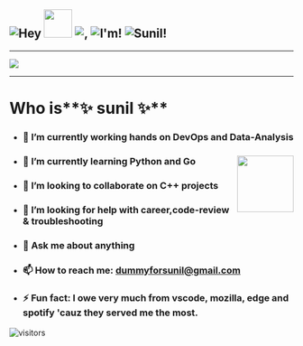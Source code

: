 ## ![Hey](https://lun-eu.icons8.com/a/STAMXkxrwUOA5PrPYL2sBg/SzFZwAcEE0S4CW8JWlMwcg/Hey.png)  <img src="https://github.com/TheDudeThatCode/TheDudeThatCode/blob/master/Assets/Hi.gif?raw=true" width="50px"> ![,](https://lun-eu.icons8.com/a/STAMXkxrwUOA5PrPYL2sBg/XaCEvJgoeU-w3thVU_fCZw/%2C.png) ![I'm!](https://lun-eu.icons8.com/a/STAMXkxrwUOA5PrPYL2sBg/NOEqYcCGoEiLyERhdDPVSQ/I%27m.png)  ![Sunil!](https://lun-eu.icons8.com/a/STAMXkxrwUOA5PrPYL2sBg/v32P7XWFU06-ZatzVVIbSQ/Sunil%20Shukla.png)
---
<img align='center' src='https://lun-eu.icons8.com/a/STAMXkxrwUOA5PrPYL2sBg/1Ov1b9Mo3UCpzjQcXUx2sQ/Image.png'>

---
# Who is**✨ sunil ✨** 
 - ### 🔭 I’m currently working hands on DevOps and Data-Analysis
 - ### 🌱 I’m currently learning Python and Go <img align='right' src='https://user-images.githubusercontent.com/5713670/87202985-820dcb80-c2b6-11ea-9f56-7ec461c497c3.gif' width='100'>
 - ### 👯 I’m looking to collaborate on C++ projects
 - ### 🤔 I’m looking for help with career,code-review & troubleshooting
 - ### 💬 Ask me about anything
 - ### 📫 How to reach me: [dummyforsunil@gmail.com](mailto:dummyforsunil@gmail.com)
 - ### ⚡ Fun fact: I owe very much from **vscode**, **mozilla**, **edge** and **spotify** 'cauz they served me the most.

 ![visitors](https://visitor-badge.laobi.icu/badge?page_id=qunil.qunil)

